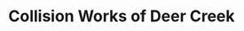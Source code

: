 ---
title: "Collision Works of Deer Creek"
url: /edmond/collision-works-of-deer-creek/
shop: car repair
---